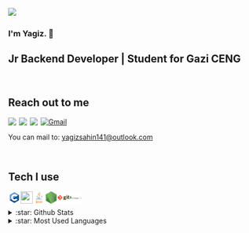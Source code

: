 <p><img src="https://media.giphy.com/media/OBnIvqqpKFbZam9Wmj/giphy.gif" width="350px"</p>

### I'm Yagiz. :wave:

## Jr Backend Developer | Student for Gazi CENG

<br />

## Reach out to me

[<img width="22" src="https://unpkg.com/simple-icons@v8/icons/instagram.svg" align="left"/>][instagram]
[<img width="22" src="https://unpkg.com/simple-icons@v8/icons/twitter.svg" align="left"/>][twitter]
[<img width="22" src="https://unpkg.com/simple-icons@v8/icons/linkedin.svg" align="left"/>][linkedin]
<a href="mailto:yagizsahin141@outlook.com" target="_blank">![Gmail](https://img.shields.io/badge/mail-D14836?style=for-the-badge&logo=gmail&logoColor=white&labelColor=red&color=red)</a>
<br />

 You can mail to: yagizsahin141@outlook.com

<br />

## Tech I use

<img src="https://raw.githubusercontent.com/github/explore/f3e22f0dca2be955676bc70d6214b95b13354ee8/topics/c/c.png" width="25" height="25" align="left"/>
<img src="https://upload.wikimedia.org/wikipedia/commons/4/4f/Csharp_Logo.png" width="25" height="25" align="left"/>
<img src="https://raw.githubusercontent.com/github/explore/5b3600551e122a3277c2c5368af2ad5725ffa9a1/topics/java/java.png" width="25" height="25" align="left"/>
<img src="https://raw.githubusercontent.com/github/explore/80688e429a7d4ef2fca1e82350fe8e3517d3494d/topics/nodejs/nodejs.png" width="25" height="25" align="left"/>
<img src="https://raw.githubusercontent.com/github/explore/80688e429a7d4ef2fca1e82350fe8e3517d3494d/topics/git/git.png" width=25 height="25"align="left"/>
<img src="https://raw.githubusercontent.com/github/explore/80688e429a7d4ef2fca1e82350fe8e3517d3494d/topics/mongodb/mongodb.png" width="25" height="25"align="left"/>

<br />
<br /> 
<details>
<summary>:star: Github Stats</summary>
<img src="https://github-readme-stats.vercel.app/api?username=YagizSahin&theme=gotham">
</details> 
<details>
<summary>:star: Most Used Languages</summary>
<img src="https://github-readme-stats.vercel.app/api/top-langs/?username=YagizSahin">
</details> 


[instagram]:https://www.instagram.com/yagiz.sahinn/
[twitter]:https://twitter.com/yagishn
[linkedin]:https://www.linkedin.com/in/yağız-şahin-38b3b8225/
[gmail]:yagizsahin141@outlook.com
